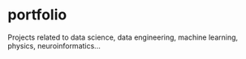 # portfolio
Projects related to data science, data engineering, machine learning, physics, neuroinformatics...
